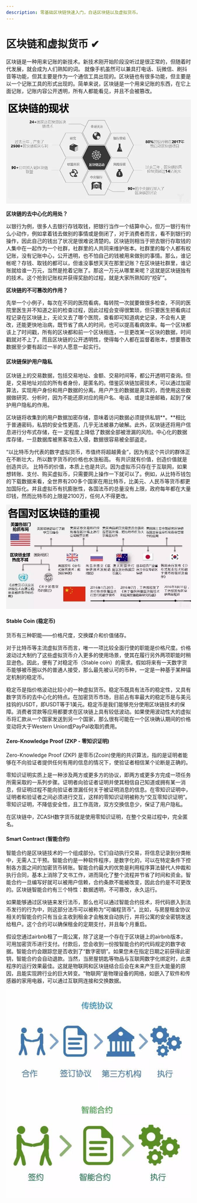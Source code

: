 ```yaml
---
description: 零基础区块链快速入门，白话区块链以及虚拟货币。
---
```


# 区块链和虚拟货币 ✔

区块链是一种用来记账的新技术。新技术刚开始阶段没听过是很正常的，但随着时代发展，就会成为人们熟知的词。 就像手机虽然可以兼具打电话、玩微信、刷抖音等功能，但其主要是作为一个通信工具出现的。区块链也有很多功能，但主要是以一个记账工具的形式出现的。简单来说，区块链是一个用来记账的东西，在它上面记账，记账内容公开透明，所有人都能看见，并且不会被篡改。

![&#x533A;&#x5757;&#x94FE;&#x73B0;&#x72B6;](../.gitbook/assets/1488374888131018.jpg)

**区块链的去中心化的用处？**

以银行为例，很多人去银行存钱取钱，把银行当作一个结算中心，但万一银行有什么小动作，例如拿着钱去做别的事情或是倒闭了，对于消费者而言，看不到银行的操作，因此自己的钱出了状况是很难说清楚的。区块链则相当于把去银行存取钱的人集中在一起作为一个社群，社群里的人共同来维护账本。社群里的每个人都有权记账，没有记账中心，公开透明，也不怕自己的钱被用来做别的事情。那么，谁记帐呢？存钱、取钱的都可以，但谁没事想天天在那里记账？在区块链社群里，谁记账就给谁一万元，当然是抢着记账了。那这一万元从哪里来呢？这就是区块链独有的技术。这个抢到记账权并获得奖励的过程，就是大家所熟知的“挖矿”。

**区块链的不可篡改的作用？**

先举一个小例子，每次在不同的医院看病，每转院一次就要做很多检查，不同的医院里医生并不知道之前的检查过程，因此过程会变得很繁琐，但只要医生把看病过程记录在区块链上，无论又去了哪个医院，查看即可知道病史记录，不会有人更改，还能更快地治病，既节省了病人的时间，也可以提高看病效率。每一个区块都该上了时间戳，所有的区块都和前一个区块相连，一旦更改某一区块的数据，时间戳就对不上了。而且区块链的公开透明性，使得每个人都在监督着账本，想要篡改数据至少要有超过一半的人愿意一起实行。

#### **区块链保护用户隐私**

 区块链上的交易数据，包括交易地址、金额、交易时间等，都公开透明可查询。但是，交易地址对应的所有者身份，是匿名的。借鉴区块链加密技术，可以通过加密算法，实现用户身份和用户数据的分离。用户产生的数据是真实的，而使用这些数据做研究、分析时，因为不能还原对应的用户名、电话、或是注册邮箱，起到了保护用户隐私的作用。

区块链将收集到的用户数据加密存储，意味着访问数据必须提供私钥**。**相比于普通密码，私钥的安全性更高，几乎无法被暴力破解。此外，区块链还将用户信息进行分布式存储，在一 定程度上降低了数据全部被泄漏的风险。中心化的数据库存储，一旦数据库被黑客攻击入侵，数据很容易被全部盗走。

“以比特币为代表的数字虚拟货币，市值终将超越黄金”，因为有这个共识的群体正在不断壮大，所以数字货币的价格也水涨船高。 有共识就有价值，创造价值就是创造共识。 比特币的价值，本质上也是共识。因为虚拟币只存在于互联网，如果想转账、支付、购买虚拟币，只需要网上操作一下就可以了。例如，从比特币钱包的下载数据来看，全世界有200多个国家在用比特币，比美元、人民币等货币都更加国际化。并且虚拟币有抗膨胀性，各国法币的总量没有上限，政府每年都在大量印钱，然而比特币的上限是2100万，任何人不得更改。

![&#x533A;&#x5757;&#x94FE;](../.gitbook/assets/1488374970571803%20%281%29.jpg)

#### Stable Coin \(稳定币\)

货币有三种职能——价格尺度，交换媒介和价值储存。

对于比特币等主流虚拟货币而言，唯一一项比较全面行使的职能是价格尺度。价格波动过大制约了这些虚拟货币介入更多的使用场景，使其在履行另外两项职能时稍显逊色。因此，便有了对稳定币（Stable coin）的需求。假如将来有一天数字货币能够被币圈以外的普通人接受，那么最先被认可的币种，一定是一种基于某种锚定机制的稳定币。

稳定币是指价格波动比较小的一种虚拟货币。稳定币既具有法币的稳定性，又具有数字货币的去中心化的特点。在加密货币市场，目前占有率最大的稳定币是与美元挂钩的USDT，即USDT等于1美元。稳定币是我们能够充分使用区块链技术的保障。消费者贷款等应用都要求在区块链上具有较低波动。如果使用波动性大的虚拟币将汇款从一个国家发送到另一个国家，那么很有可能在一个区块确认期间的价格变动将大于Western Union或PayPal收取的费用。

#### Zero-Knowledge Proof \(ZKP - 零知识证明\)

Zero-Knowledge Proof \(ZKP\) 是零币\(Zcoin\)使用的共识算法，指的是证明者能够在不向验证者提供任何有用的信息的情况下，使验证者相信某个论断是正确的。

零知识证明实质上是一种涉及两方或更多方的协议，即两方或更多方完成一项任务所需采取的一系列步骤。证明者向验证者证明并使其相信自己知道或拥有某一消息，但证明过程不能向验证者泄漏任何关于被证明消息的信息。在零知识证明中，证明者和验证者之间必须进行交互，这样的零知识证明被称为“交互零知识证明”。零知识证明，不降低安全性，且工作高效，双方交换信息少，保证了用户隐私。

在区块链中，ZCASH数字货币就是使用零知识证明，在整个交易过程中，完全匿名。

#### Smart Contract \(智能合约\)

智能合约是区块链技术的一个组成部分。它们自动执行交易，将信息记录到分类帐中，无需人工干预。智能合约是一种软件程序，是数字化的，可以在特定条件下控制各方面之间的加密货币转账。智能合约最大的优势是利用程序算法替代人仲裁和执行合同，基本上消除了文书工作，进而简化了整个流程并节省了时间和资金。智能合约一旦编写好就可以被用户信赖，合约条款不能被改变，因此合约是不可更改的。区块链智能合约有三个特性：数据透明，不可篡改，永久运行。

如果能够通过区块链来发行法币，那么也可以通过智能合约技术，将代码嵌入到法币发行的行为中，则这部分法币可以被称为“可编程货币”。比如，与房屋租金协议相关的智能合约只有当业主收到租金才会触发自动执行，并将公寓的安全密钥发送给租户。这个合约可以确保租金的定期支付，并且每个月重启。

假设您通过airbnb租了一周公寓，除了这是一个存在于区块链上的airbnb版本，可用加密货币进行支付。付款后，您会收到一份按智能合约的代码规定的数字收据。智能合约会跟踪您是否收到了“数字密钥”。如果您未在指定日期之前获得此密钥，智能合约会自动退款。当然，当房屋钥匙等物品与互联网数字化绑定时，此类程序的运行效果最佳。这就是物联网和区块链结合后会在未来产生巨大能量的原因，且能实现跨行业的巨大转变。“物联网”是物理设备的网络，如嵌入了软件和传感器的家用电器，可以通过互联网连接和交换数据。

![&#x667A;&#x80FD;&#x5408;&#x7EA6;](../.gitbook/assets/u-2487587231-1027767691-and-fm-173-and-app-25-and-f-jpeg.jpg)



